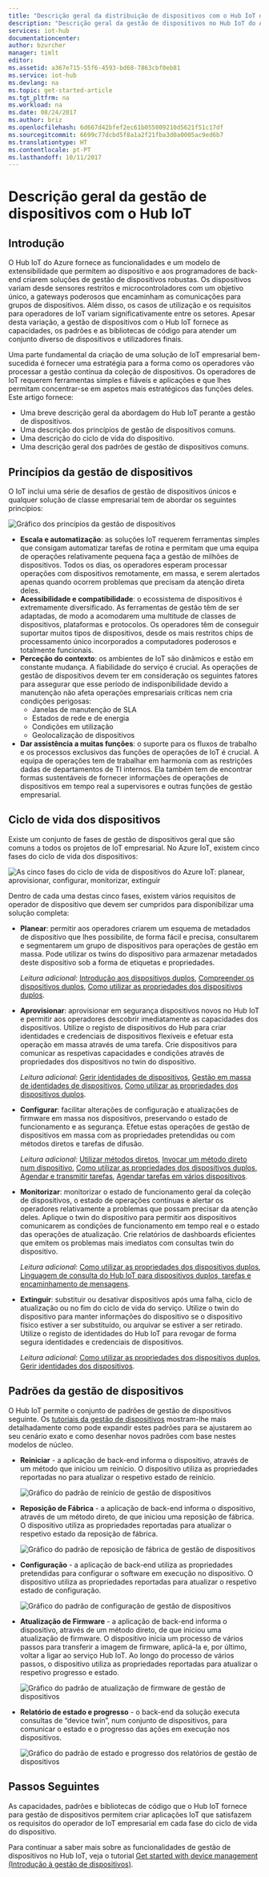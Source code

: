 ```yaml
---
title: "Descrição geral da distribuição de dispositivos com o Hub IoT do Azure | Microsoft Docs"
description: "Descrição geral da gestão de dispositivos no Hub IoT do Azure: ciclo de vida de dispositivos da empresa e padrões de gestão do dispositivo como reinício, reposição de fábrica, atualização de firmware, configuração, twins de dispositivo, consultas, tarefas."
services: iot-hub
documentationcenter: 
author: bzurcher
manager: timlt
editor: 
ms.assetid: a367e715-55f6-4593-bd68-7863cbf0eb81
ms.service: iot-hub
ms.devlang: na
ms.topic: get-started-article
ms.tgt_pltfrm: na
ms.workload: na
ms.date: 08/24/2017
ms.author: briz
ms.openlocfilehash: 6d667d42bfef2ec61b055009210d5621f51c17df
ms.sourcegitcommit: 6699c77dcbd5f8a1a2f21fba3d0a0005ac9ed6b7
ms.translationtype: HT
ms.contentlocale: pt-PT
ms.lasthandoff: 10/11/2017
---
```

# <a name="overview-of-device-management-with-iot-hub"></a>Descrição geral da gestão de dispositivos com o Hub IoT
## <a name="introduction"></a>Introdução
O Hub IoT do Azure fornece as funcionalidades e um modelo de extensibilidade que permitem ao dispositivo e aos programadores de back-end criarem soluções de gestão de dispositivos robustas. Os dispositivos variam desde sensores restritos e microcontroladores com um objetivo único, a gateways poderosos que encaminham as comunicações para grupos de dispositivos.  Além disso, os casos de utilização e os requisitos para operadores de IoT variam significativamente entre os setores.  Apesar desta variação, a gestão de dispositivos com o Hub IoT fornece as capacidades, os padrões e as bibliotecas de código para atender um conjunto diverso de dispositivos e utilizadores finais.

Uma parte fundamental da criação de uma solução de IoT empresarial bem-sucedida é fornecer uma estratégia para a forma como os operadores vão processar a gestão contínua da coleção de dispositivos. Os operadores de IoT requerem ferramentas simples e fiáveis e aplicações e que lhes permitam concentrar-se em aspetos mais estratégicos das funções deles. Este artigo fornece:

* Uma breve descrição geral da abordagem do Hub IoT perante a gestão de dispositivos.
* Uma descrição dos princípios de gestão de dispositivos comuns.
* Uma descrição do ciclo de vida do dispositivo.
* Uma descrição geral dos padrões de gestão de dispositivos comuns.

## <a name="device-management-principles"></a>Princípios da gestão de dispositivos
O IoT inclui uma série de desafios de gestão de dispositivos únicos e qualquer solução de classe empresarial tem de abordar os seguintes princípios:

![Gráfico dos princípios da gestão de dispositivos][img-dm_principles]

* **Escala e automatização**: as soluções IoT requerem ferramentas simples que consigam automatizar tarefas de rotina e permitam que uma equipa de operações relativamente pequena faça a gestão de milhões de dispositivos. Todos os dias, os operadores esperam processar operações com dispositivos remotamente, em massa, e serem alertados apenas quando ocorrem problemas que precisam da atenção direta deles.
* **Acessibilidade e compatibilidade**: o ecossistema de dispositivos é extremamente diversificado. As ferramentas de gestão têm de ser adaptadas, de modo a acomodarem uma multitude de classes de dispositivos, plataformas e protocolos. Os operadores têm de conseguir suportar muitos tipos de dispositivos, desde os mais restritos chips de processamento único incorporados a computadores poderosos e totalmente funcionais.
* **Perceção do contexto**: os ambientes de IoT são dinâmicos e estão em constante mudança. A fiabilidade do serviço é crucial. As operações de gestão de dispositivos devem ter em consideração os seguintes fatores para assegurar que esse período de indisponibilidade devido a manutenção não afeta operações empresariais críticas nem cria condições perigosas:
    * Janelas de manutenção de SLA
    * Estados de rede e de energia
    * Condições em utilização
    * Geolocalização de dispositivos
* **Dar assistência a muitas funções**: o suporte para os fluxos de trabalho e os processos exclusivos das funções de operações de IoT é crucial. A equipa de operações tem de trabalhar em harmonia com as restrições dadas de departamentos de TI internos.  Ela também tem de encontrar formas sustentáveis de fornecer informações de operações de dispositivos em tempo real a supervisores e outras funções de gestão empresarial.

## <a name="device-lifecycle"></a>Ciclo de vida dos dispositivos
Existe um conjunto de fases de gestão de dispositivos geral que são comuns a todos os projetos de IoT empresarial. No Azure IoT, existem cinco fases do ciclo de vida dos dispositivos:

![As cinco fases do ciclo de vida de dispositivos do Azure IoT: planear, aprovisionar, configurar, monitorizar, extinguir][img-device_lifecycle]

Dentro de cada uma destas cinco fases, existem vários requisitos de operador de dispositivo que devem ser cumpridos para disponibilizar uma solução completa:

* **Planear**: permitir aos operadores criarem um esquema de metadados de dispositivo que lhes possibilite, de forma fácil e precisa, consultarem e segmentarem um grupo de dispositivos para operações de gestão em massa. Pode utilizar os twins do dispositivo para armazenar metadados deste dispositivo sob a forma de etiquetas e propriedades.
  
    *Leitura adicional*: [Introdução aos dispositivos duplos][lnk-twins-getstarted], [Compreender os dispositivos duplos][lnk-twins-devguide], [Como utilizar as propriedades dos dispositivos duplos][lnk-twin-properties].
* **Aprovisionar**: aprovisionar em segurança dispositivos novos no Hub IoT e permitir aos operadores descobrir imediatamente as capacidades dos dispositivos.  Utilize o registo de dispositivos do Hub para criar identidades e credenciais de dispositivos flexíveis e efetuar esta operação em massa através de uma tarefa. Crie dispositivos para comunicar as respetivas capacidades e condições através de propriedades dos dispositivos no twin do dispositivo.
  
    *Leitura adicional*: [Gerir identidades de dispositivos][lnk-identity-registry], [Gestão em massa de identidades de dispositivos][lnk-bulk-identity], [Como utilizar as propriedades dos dispositivos duplos][lnk-twin-properties].
* **Configurar**: facilitar alterações de configuração e atualizações de firmware em massa nos dispositivos, preservando o estado de funcionamento e as segurança. Efetue estas operações de gestão de dispositivos em massa com as propriedades pretendidas ou com métodos diretos e tarefas de difusão.
  
    *Leitura adicional*: [Utilizar métodos diretos][lnk-c2d-methods], [Invocar um método direto num dispositivo][lnk-methods-devguide], [Como utilizar as propriedades dos dispositivos duplos][lnk-twin-properties], [Agendar e transmitir tarefas][lnk-jobs], [Agendar tarefas em vários dispositivos][lnk-jobs-devguide].
* **Monitorizar**: monitorizar o estado de funcionamento geral da coleção de dispositivos, o estado de operações contínuas e alertar os operadores relativamente a problemas que possam precisar da atenção deles.  Aplique o twin do dispositivo para permitir aos dispositivos comunicarem as condições de funcionamento em tempo real e o estado das operações de atualização. Crie relatórios de dashboards eficientes que emitem os problemas mais imediatos com consultas twin do dispositivo.
  
    *Leitura adicional*: [Como utilizar as propriedades dos dispositivos duplos][lnk-twin-properties], [Linguagem de consulta do Hub IoT para dispositivos duplos, tarefas e encaminhamento de mensagens][lnk-query-language].
* **Extinguir**: substituir ou desativar dispositivos após uma falha, ciclo de atualização ou no fim do ciclo de vida do serviço.  Utilize o twin do dispositivo para manter informações do dispositivo se o dispositivo físico estiver a ser substituído, ou arquivar se estiver a ser retirado. Utilize o registo de identidades do Hub IoT para revogar de forma segura identidades e credenciais de dispositivos.
  
    *Leitura adicional*: [Como utilizar as propriedades dos dispositivos duplos][lnk-twin-properties], [Gerir identidades dos dispositivos][lnk-identity-registry].

## <a name="device-management-patterns"></a>Padrões da gestão de dispositivos
O Hub IoT permite o conjunto de padrões de gestão de dispositivos seguinte.  Os [tutoriais da gestão de dispositivos][lnk-get-started] mostram-lhe mais detalhadamente como pode expandir estes padrões para se ajustarem ao seu cenário exato e como desenhar novos padrões com base nestes modelos de núcleo.

* **Reiniciar** - a aplicação de back-end informa o dispositivo, através de um método que iniciou um reinício.  O dispositivo utiliza as propriedades reportadas no para atualizar o respetivo estado de reinício.
  
    ![Gráfico do padrão de reinício de gestão de dispositivos][img-reboot_pattern]
* **Reposição de Fábrica** - a aplicação de back-end informa o dispositivo, através de um método direto, de que iniciou uma reposição de fábrica.  O dispositivo utiliza as propriedades reportadas para atualizar o respetivo estado da reposição de fábrica.
  
    ![Gráfico do padrão de reposição de fábrica de gestão de dispositivos][img-facreset_pattern]
* **Configuração** - a aplicação de back-end utiliza as propriedades pretendidas para configurar o software em execução no dispositivo.  O dispositivo utiliza as propriedades reportadas para atualizar o respetivo estado de configuração.
  
    ![Gráfico do padrão de configuração de gestão de dispositivos][img-config_pattern]
* **Atualização de Firmware** - a aplicação de back-end informa o dispositivo, através de um método direto, de que iniciou uma atualização de firmware.  O dispositivo inicia um processo de vários passos para transferir a imagem de firmware, aplicá-la e, por último, voltar a ligar ao serviço Hub IoT.  Ao longo do processo de vários passos, o dispositivo utiliza as propriedades reportadas para atualizar o respetivo progresso e estado.
  
    ![Gráfico do padrão de atualização de firmware de gestão de dispositivos][img-fwupdate_pattern]
* **Relatório de estado e progresso** - o back-end da solução executa consultas de “device twin”, num conjunto de dispositivos, para comunicar o estado e o progresso das ações em execução nos dispositivos.
  
    ![Gráfico do padrão de estado e progresso dos relatórios de gestão de dispositivos][img-report_progress_pattern]

## <a name="next-steps"></a>Passos Seguintes
As capacidades, padrões e bibliotecas de código que o Hub IoT fornece para gestão de dispositivos permitem criar aplicações IoT que satisfazem os requisitos do operador de IoT empresarial em cada fase do ciclo de vida do dispositivo.

Para continuar a saber mais sobre as funcionalidades de gestão de dispositivos no Hub IoT, veja o tutorial [Get started with device management (Introdução à gestão de dispositivos)][lnk-get-started].

<!-- Images and links -->
[img-dm_principles]: media/iot-hub-device-management-overview/image4.png
[img-device_lifecycle]: media/iot-hub-device-management-overview/image5.png
[img-config_pattern]: media/iot-hub-device-management-overview/configuration-pattern.png
[img-facreset_pattern]: media/iot-hub-device-management-overview/facreset-pattern.png
[img-fwupdate_pattern]: media/iot-hub-device-management-overview/fwupdate-pattern.png
[img-reboot_pattern]: media/iot-hub-device-management-overview/reboot-pattern.png
[img-report_progress_pattern]: media/iot-hub-device-management-overview/report-progress-pattern.png

[lnk-twins-devguide]: iot-hub-devguide-device-twins.md
[lnk-get-started]: iot-hub-node-node-device-management-get-started.md
[lnk-twins-getstarted]: iot-hub-node-node-twin-getstarted.md
[lnk-twin-properties]: iot-hub-node-node-twin-how-to-configure.md
[lnk-hub-getstarted]: iot-hub-csharp-csharp-getstarted.md
[lnk-identity-registry]: iot-hub-devguide-identity-registry.md
[lnk-bulk-identity]: iot-hub-bulk-identity-mgmt.md
[lnk-query-language]: iot-hub-devguide-query-language.md
[lnk-c2d-methods]: iot-hub-node-node-direct-methods.md
[lnk-methods-devguide]: iot-hub-devguide-direct-methods.md
[lnk-jobs]: iot-hub-node-node-schedule-jobs.md
[lnk-jobs-devguide]: iot-hub-devguide-jobs.md
